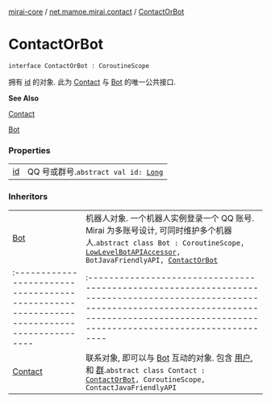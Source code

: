 [mirai-core](../../index.md) / [net.mamoe.mirai.contact](../index.md) / [ContactOrBot](./index.md)

# ContactOrBot

`interface ContactOrBot : CoroutineScope`

拥有 [id](id.md) 的对象.
此为 [Contact](../-contact/index.md) 与 [Bot](../../net.mamoe.mirai/-bot/index.md) 的唯一公共接口.

**See Also**

[Contact](../-contact/index.md)

[Bot](../../net.mamoe.mirai/-bot/index.md)

### Properties
|||
|:----------------------------------------------------------------------------------------|:---------------------------------------------------------------------------------------------------------------------------------------------------------------------------------------------------------|
| [id](id.md) | QQ 号或群号.`abstract val id: `[`Long`](https://kotlinlang.org/api/latest/jvm/stdlib/kotlin/-long/index.html) |

### Inheritors
|||
|:----------------------------------------------------------------------------------------|:---------------------------------------------------------------------------------------------------------------------------------------------------------------------------------------------------------|
| [Bot](../../net.mamoe.mirai/-bot/index.md) | 机器人对象. 一个机器人实例登录一个 QQ 账号. Mirai 为多账号设计, 可同时维护多个机器人.`abstract class Bot : CoroutineScope, `[`LowLevelBotAPIAccessor`](../../net.mamoe.mirai/-low-level-bot-a-p-i-accessor/index.md)`, BotJavaFriendlyAPI, `[`ContactOrBot`](./index.md) ||||
|:----------------------------------------------------------------------------------------|:---------------------------------------------------------------------------------------------------------------------------------------------------------------------------------------------------------|
| [Contact](../-contact/index.md) | 联系对象, 即可以与 [Bot](../../net.mamoe.mirai/-bot/index.md) 互动的对象. 包含 [用户](../-user/index.md), 和 [群](../-group/index.md).`abstract class Contact : `[`ContactOrBot`](./index.md)`, CoroutineScope, ContactJavaFriendlyAPI` |

